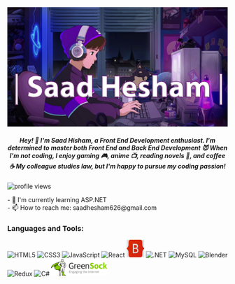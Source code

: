 <a href="#">
  <img src="Capture.jpg" alt="Profile Banner"/>
</a>
<h5 align="center">
  Hey! 👋 I'm Saad Hisham, a Front End Development enthusiast. I'm determined to master both Front End and Back End Development 😈
  When I'm not coding, I enjoy gaming 🎮, anime 📺, reading novels 📖, and coffee ☕️ My colleague studies law, but I'm happy to pursue my coding passion!
</h5>
<div>
  <p align="left">
    <img src="https://komarev.com/ghpvc/?username=saad-hesham&label=Profile%20views&color=0e75b6&style=flat" alt="profile views" />
  </p>
  - 🌱 I'm currently learning ASP.NET
  <br/>
  - 📫 How to reach me: saadhesham626@gmail.com
<h3 align="left">Languages and Tools:</h3>
<p align="left">
  <img src="https://cdn.jsdelivr.net/gh/devicons/devicon/icons/html5/html5-original.svg" alt="HTML5" width="40" height="40"/>
  <img src="https://cdn.jsdelivr.net/gh/devicons/devicon/icons/css3/css3-original.svg" alt="CSS3" width="40" height="40"/>
  <img src="https://cdn.jsdelivr.net/gh/devicons/devicon/icons/javascript/javascript-original.svg" alt="JavaScript" width="40" height="40"/>
  <img src="https://cdn.jsdelivr.net/gh/devicons/devicon/icons/react/react-original.svg" alt="React" width="40" height="40"/>
  <img src="Bootstrap_logo.svg.png" alt="Bootstrap" width="40" height="40" style="max-width: 100%; filter: invert(12%) hue-rotate(95deg);"/>
  <img src="https://cdn.jsdelivr.net/gh/devicons/devicon/icons/dotnetcore/dotnetcore-original.svg" alt=".NET" width="40" height="40"/>
  <img src="https://cdn.jsdelivr.net/gh/devicons/devicon/icons/mysql/mysql-original.svg" alt="MySQL" width="40" height="40"/>
  <img src="https://cdn.jsdelivr.net/gh/devicons/devicon/icons/blender/blender-original.svg" alt="Blender" width="40" height="40"/>
  <img src="https://cdn.jsdelivr.net/gh/devicons/devicon/icons/redux/redux-original.svg" alt="Redux" width="40" height="40"/>
  <img src="https://cdn.jsdelivr.net/gh/devicons/devicon/icons/csharp/csharp-original.svg" alt="C#" width="40" height="40"/>
  <img src="greensock-gsap-logo-75B48CEF01-seeklogo.com.png" alt="GSAP" width="40" height="40" style="max-width: 100%; object-fit: contain; width: 8rem;"/>
</p>
</div>
